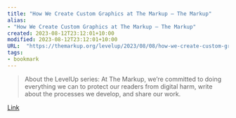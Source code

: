 ```yaml
---
title: "How We Create Custom Graphics at The Markup – The Markup"
alias:
- "How We Create Custom Graphics at The Markup – The Markup"
created: 2023-08-12T23:12:01+10:00
modified: 2023-08-12T23:12:01+10:00
URL:  "https://themarkup.org/levelup/2023/08/08/how-we-create-custom-graphics-at-the-markup"
tags:
- bookmark
---
```


> About the LevelUp series: At The Markup, we’re committed to doing everything we can to protect our readers from digital harm, write about the processes we develop, and share our work.

[Link](https://themarkup.org/levelup/2023/08/08/how-we-create-custom-graphics-at-the-markup)

